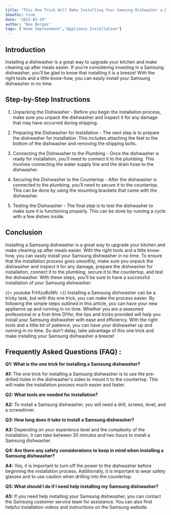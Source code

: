 ```yaml
---
title: "This One Trick Will Make Installing Your Samsung Dishwasher a Breeze!"
ShowToc: true 
date: "2023-03-19"
author: "Noe Borges" 
tags: ["Home Improvement","Appliance Installation"]
---
```

## Introduction
Installing a dishwasher is a great way to upgrade your kitchen and make cleaning up after meals easier. If you’re considering investing in a Samsung dishwasher, you’ll be glad to know that installing it is a breeze! With the right tools and a little know-how, you can easily install your Samsung dishwasher in no time. 

## Step-by-Step Instructions
1. Unpacking the Dishwasher - Before you begin the installation process, make sure you unpack the dishwasher and inspect it for any damage that may have occurred during shipping.

2. Preparing the Dishwasher for Installation - The next step is to prepare the dishwasher for installation. This includes attaching the feet to the bottom of the dishwasher and removing the shipping bolts.

3. Connecting the Dishwasher to the Plumbing - Once the dishwasher is ready for installation, you’ll need to connect it to the plumbing. This involves connecting the water supply line and the drain hose to the dishwasher.

4. Securing the Dishwasher to the Countertop - After the dishwasher is connected to the plumbing, you’ll need to secure it to the countertop. This can be done by using the mounting brackets that come with the dishwasher.

5. Testing the Dishwasher - The final step is to test the dishwasher to make sure it is functioning properly. This can be done by running a cycle with a few dishes inside. 

## Conclusion
Installing a Samsung dishwasher is a great way to upgrade your kitchen and make cleaning up after meals easier. With the right tools and a little know-how, you can easily install your Samsung dishwasher in no time. To ensure that the installation process goes smoothly, make sure you unpack the dishwasher and inspect it for any damage, prepare the dishwasher for installation, connect it to the plumbing, secure it to the countertop, and test the dishwasher. With these steps, you’ll be sure to have a successful installation of your Samsung dishwasher.

{{< youtube FrhfzuRoNfc >}} 
Installing a Samsung dishwasher can be a tricky task, but with this one trick, you can make the process easier. By following the simple steps outlined in this article, you can have your new appliance up and running in no time. Whether you are a seasoned professional or a first-time DIYer, the tips and tricks provided will help you install your Samsung dishwasher with ease and efficiency. With the right tools and a little bit of patience, you can have your dishwasher up and running in no time. So don't delay, take advantage of this one trick and make installing your Samsung dishwasher a breeze!

## Frequently Asked Questions (FAQ) :
**Q1: What is the one trick for installing a Samsung dishwasher?**

**A1:** The one trick for installing a Samsung dishwasher is to use the pre-drilled holes in the dishwasher's sides to mount it to the countertop. This will make the installation process much easier and faster.

**Q2: What tools are needed for installation?**

**A2:** To install a Samsung dishwasher, you will need a drill, screws, level, and a screwdriver.

**Q3: How long does it take to install a Samsung dishwasher?**

**A3:** Depending on your experience level and the complexity of the installation, it can take between 30 minutes and two hours to install a Samsung dishwasher.

**Q4: Are there any safety considerations to keep in mind when installing a Samsung dishwasher?**

**A4:** Yes, it is important to turn off the power to the dishwasher before beginning the installation process. Additionally, it is important to wear safety glasses and to use caution when drilling into the countertop.

**Q5: What should I do if I need help installing my Samsung dishwasher?**

**A5:** If you need help installing your Samsung dishwasher, you can contact the Samsung customer service team for assistance. You can also find helpful installation videos and instructions on the Samsung website.





